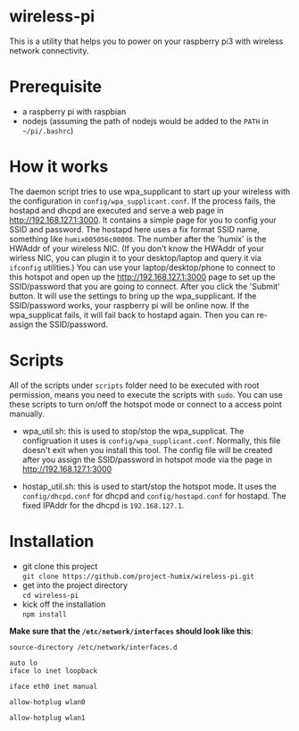 # wireless-pi

This is a utility that helps you to power on your raspberry pi3 with wireless network connectivity.

# Prerequisite

- a raspberry pi with raspbian
- nodejs (assuming the path of nodejs would be added to the `PATH` in `~/pi/.bashrc`)


# How it works

The daemon script tries to use wpa_supplicant to start up your wireless with the 
configuration in `config/wpa_supplicant.conf`. If the process fails, the hostapd
and dhcpd are executed and serve a web page in http://192.168.127.1:3000. It contains
a simple page for you to config your SSID and password. The hostapd here uses a fix 
format SSID name, something like `humix005056c00008`. The number after the 'humix'
is the HWAddr of your wireless NIC. (If you don't know the HWAddr of your wirless NIC,
you can plugin it to your desktop/laptop and query it via `ifconfig` utilities.) You can use your
laptop/desktop/phone to connect to this hotspot and open up the http://192.168.127.1:3000
page to set up the SSID/password that you are going to connect. After you click the
'Submit' button. It will use the settings to bring up the wpa_supplicant. 
If the SSID/password works, your raspberry pi will be online now. If the wpa_supplicat
fails, it will fail back to hostapd again. Then you can re-assign the SSID/password.

# Scripts

All of the scripts under `scripts` folder need to be executed with root permission, means
you need to execute the scripts with `sudo`. You can use these scripts to turn on/off the
hotspot mode or connect to a access point manually.
- wpa_util.sh: this is used to stop/stop the wpa_supplicat. The configruation it uses is
  `config/wpa_supplicant.conf`. Normally, this file doesn't exit when you install this tool.
  The config file will be created after you assign the SSID/password in hotspot mode via
  the page in http://192.168.127.1:3000

- hostap_util.sh: this is used to start/stop the hotspot mode. It uses the `config/dhcpd.conf`
  for dhcpd and `config/hostapd.conf` for hostapd. The fixed IPAddr for the dhcpd is `192.168.127.1`.

# Installation

- git clone this project  
  `git clone https://github.com/project-humix/wireless-pi.git`
- get into the project directory  
  `cd wireless-pi`
- kick off the installation  
  `npm install`

**Make sure that the `/etc/network/interfaces` should look like this**:

```
source-directory /etc/network/interfaces.d

auto lo
iface lo inet loopback

iface eth0 inet manual

allow-hotplug wlan0

allow-hotplug wlan1
```
